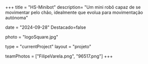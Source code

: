 +++
title = "HS-Minibot"
description= "Um mini robô capaz de se movimentar pelo chão, idealmente que evolua para movimentação autónoma" 

date = "2024-09-28" 
Destacado=false 

photo = "logoSquare.jpg" 

type = "currentProject" 
layout = "projeto" 

teamPhotos = ["FilipeVarela.png", "96517.png"] 
+++
